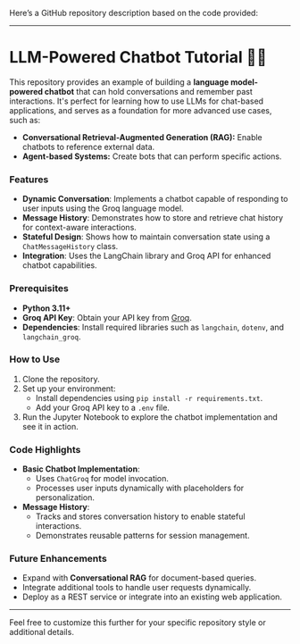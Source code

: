 Here’s a GitHub repository description based on the code provided:

---

# LLM-Powered Chatbot Tutorial 🧠💬

This repository provides an example of building a **language model-powered chatbot** that can hold conversations and remember past interactions. It's perfect for learning how to use LLMs for chat-based applications, and serves as a foundation for more advanced use cases, such as:

- **Conversational Retrieval-Augmented Generation (RAG):** Enable chatbots to reference external data.
- **Agent-based Systems:** Create bots that can perform specific actions.

### Features
- **Dynamic Conversation**: Implements a chatbot capable of responding to user inputs using the Groq language model.
- **Message History**: Demonstrates how to store and retrieve chat history for context-aware interactions.
- **Stateful Design**: Shows how to maintain conversation state using a `ChatMessageHistory` class.
- **Integration**: Uses the LangChain library and Groq API for enhanced chatbot capabilities.

### Prerequisites
- **Python 3.11+**
- **Groq API Key**: Obtain your API key from [Groq](https://groq.com).
- **Dependencies**: Install required libraries such as `langchain`, `dotenv`, and `langchain_groq`.

### How to Use
1. Clone the repository.
2. Set up your environment:
   - Install dependencies using `pip install -r requirements.txt`.
   - Add your Groq API key to a `.env` file.
3. Run the Jupyter Notebook to explore the chatbot implementation and see it in action.

### Code Highlights
- **Basic Chatbot Implementation**: 
  - Uses `ChatGroq` for model invocation.
  - Processes user inputs dynamically with placeholders for personalization.
- **Message History**:
  - Tracks and stores conversation history to enable stateful interactions.
  - Demonstrates reusable patterns for session management.

### Future Enhancements
- Expand with **Conversational RAG** for document-based queries.
- Integrate additional tools to handle user requests dynamically.
- Deploy as a REST service or integrate into an existing web application.

---

Feel free to customize this further for your specific repository style or additional details.
